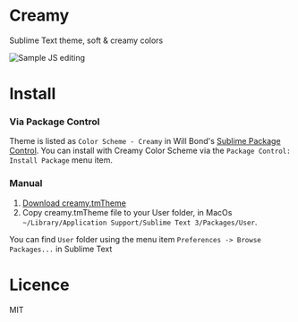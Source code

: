 Creamy
======

Sublime Text theme, soft &amp; creamy colors

![Sample JS editing](https://raw.github.com/quimcalpe/creamy.tmTheme/master/screenshot.png)

Install
=======

### Via Package Control
Theme is listed as `Color Scheme - Creamy` in Will Bond's [Sublime Package Control](https://sublime.wbond.net). You can install with Creamy Color Scheme via the `Package Control: Install Package` menu item.

### Manual
1. [Download creamy.tmTheme](https://raw.github.com/quimcalpe/sublime-creamy-theme/master/Creamy.tmTheme)
2. Copy creamy.tmTheme file to your User folder, in MacOs `~/Library/Application Support/Sublime Text 3/Packages/User`.

You can find `User` folder using the menu item `Preferences -> Browse Packages...` in Sublime Text

Licence
=======
MIT
